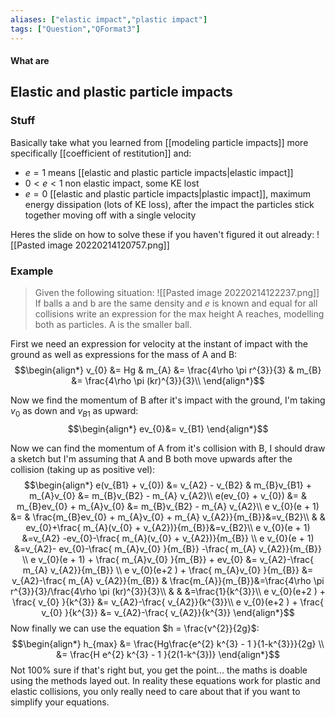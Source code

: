 ```yaml
---
aliases: ["elastic impact","plastic impact"]
tags: ["Question","QFormat3"]
---
```


#### What are
## Elastic and plastic particle impacts
### Stuff
Basically take what you learned from [[modeling particle impacts]] more specifically [[coefficient of restitution]] and:
- $e=1$ means [[elastic and plastic particle impacts|elastic impact]]
- $0<e<1$ non elastic impact, some KE lost
- $e=0$ [[elastic and plastic particle impacts|plastic impact]], maximum energy dissipation (lots of KE loss), after the impact the particles stick together moving off with a single velocity

Heres the slide on how to solve these if you haven't figured it out already:
![[Pasted image 20220214120757.png]]

### Example
> Given the following situation:
> ![[Pasted image 20220214122237.png]]
> If balls a and b are the same density and $e$ is known and equal for all collisions write an expression for the max height A reaches, modelling both as particles. A is the smaller ball.

First we need an expression for velocity at the instant of impact with the ground as well as expressions for the mass of A and B:
$$\begin{align*}
v_{0} &= Hg & m_{A} &=  \frac{4\rho \pi r^{3}}{3} & m_{B} &=  \frac{4\rho \pi (kr)^{3}}{3}\\
\end{align*}$$

Now we find the momentum of B after it's impact with the ground, I'm taking $v_{0}$ as down and $v_{B1}$ as upward:
$$\begin{align*}
ev_{0}&= v_{B1}
\end{align*}$$

Now we can find the momentum of A from it's collision with B, I should draw a sketch but I'm assuming that A and B both move upwards after the collision (taking up as positive vel):
$$\begin{align*}
e(v_{B1} + v_{0}) &= v_{A2} - v_{B2}  & m_{B}v_{B1} + m_{A}v_{0} &= m_{B}v_{B2} - m_{A} v_{A2}\\
e(ev_{0} + v_{0}) &=  & m_{B}ev_{0} + m_{A}v_{0} &= m_{B}v_{B2} - m_{A} v_{A2}\\
e v_{0}(e + 1) &=   &  \frac{m_{B}ev_{0} + m_{A}v_{0} +  m_{A} v_{A2}}{m_{B}}&=v_{B2}\\
& & ev_{0}+\frac{ m_{A}(v_{0} + v_{A2})}{m_{B}}&=v_{B2}\\
e v_{0}(e + 1) &=v_{A2} -ev_{0}-\frac{ m_{A}(v_{0} + v_{A2})}{m_{B}}  \\
e v_{0}(e + 1) &=v_{A2}- ev_{0}-\frac{ m_{A}v_{0} }{m_{B}} -\frac{ m_{A} v_{A2}}{m_{B}} \\
e v_{0}(e + 1) + \frac{ m_{A}v_{0} }{m_{B}} + ev_{0} &= v_{A2}-\frac{ m_{A} v_{A2}}{m_{B}}  \\
e v_{0}(e+2 ) + \frac{ m_{A}v_{0} }{m_{B}}  &= v_{A2}-\frac{ m_{A} v_{A2}}{m_{B}} & \frac{m_{A}}{m_{B}}&=\frac{4\rho \pi r^{3}}{3}/\frac{4\rho \pi (kr)^{3}}{3}\\
& & &=\frac{1}{k^{3}}\\
e v_{0}(e+2 ) + \frac{ v_{0} }{k^{3}}  &= v_{A2}-\frac{  v_{A2}}{k^{3}}\\
e v_{0}(e+2 ) + \frac{ v_{0} }{k^{3}}  &= v_{A2}-\frac{  v_{A2}}{k^{3}}
\end{align*}$$
Now finally we can use the equation $h = \frac{v^{2}}{2g}$:
$$\begin{align*}
h_{max} &= \frac{Hg\frac{e^{2} k^{3}  - 1 }{1-k^{3}}}{2g} \\
&= \frac{H e^{2} k^{3}  - 1 }{2(1-k^{3})}
\end{align*}$$
Not 100% sure if that's right but, you get the point... the maths is doable using the methods layed out. In reality these equations work for plastic and elastic collisions, you only really need to care about that if you want to simplify your equations.
